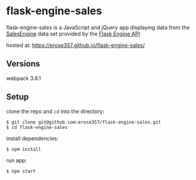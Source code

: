 # flask-engine-sales
flask-engine-sales is a JavaScript and jQuery app displaying data from the [SalesEngine](https://github.com/turingschool-examples/sales_engine/tree/master/data) data set provided by the [Flask Engine API](https://flask-engine-api.herokuapp.com/)  

hosted at: https://erose357.github.io/flask-engine-sales/

## Versions

webpack 3.8.1  

## Setup

clone the repo and `cd` into the directory:  
```
$ git clone git@github.com:erose357/flask-engine-sales.git
$ cd flask-engine-sales
```
install dependencies:  
```
$ npm install
```
run app:
```
$ npm start
```
